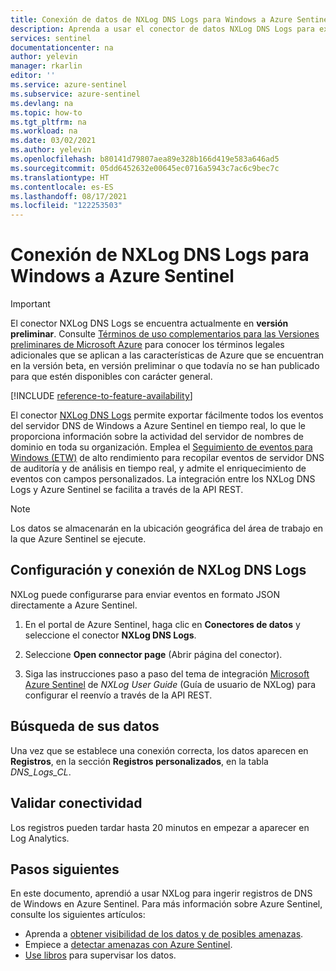 ```yaml
---
title: Conexión de datos de NXLog DNS Logs para Windows a Azure Sentinel | Microsoft Docs
description: Aprenda a usar el conector de datos NXLog DNS Logs para extraer eventos de DNS de Windows y exportarlos a Azure Sentinel. Visualice los datos de DNS de Windows en libros, cree alertas y mejore la investigación.
services: sentinel
documentationcenter: na
author: yelevin
manager: rkarlin
editor: ''
ms.service: azure-sentinel
ms.subservice: azure-sentinel
ms.devlang: na
ms.topic: how-to
ms.tgt_pltfrm: na
ms.workload: na
ms.date: 03/02/2021
ms.author: yelevin
ms.openlocfilehash: b80141d79807aea89e328b166d419e583a646ad5
ms.sourcegitcommit: 05dd6452632e00645ec0716a5943c7ac6c9bec7c
ms.translationtype: HT
ms.contentlocale: es-ES
ms.lasthandoff: 08/17/2021
ms.locfileid: "122253503"
---
```

# <a name="connect-your-nxlog-windows-dns-logs-to-azure-sentinel"></a>Conexión de NXLog DNS Logs para Windows a Azure Sentinel

> [!IMPORTANT]
> El conector NXLog DNS Logs se encuentra actualmente en **versión preliminar**. Consulte [Términos de uso complementarios para las Versiones preliminares de Microsoft Azure](https://azure.microsoft.com/support/legal/preview-supplemental-terms/) para conocer los términos legales adicionales que se aplican a las características de Azure que se encuentran en la versión beta, en versión preliminar o que todavía no se han publicado para que estén disponibles con carácter general.

[!INCLUDE [reference-to-feature-availability](includes/reference-to-feature-availability.md)]

El conector [NXLog DNS Logs](https://nxlog.co/documentation/nxlog-user-guide/windows-dns-server.html) permite exportar fácilmente todos los eventos del servidor DNS de Windows a Azure Sentinel en tiempo real, lo que le proporciona información sobre la actividad del servidor de nombres de dominio en toda su organización. Emplea el [Seguimiento de eventos para Windows (ETW)](https://nxlog.co/documentation/nxlog-user-guide/windows-dns-server.html#dns_windows_etw) de alto rendimiento para recopilar eventos de servidor DNS de auditoría y de análisis en tiempo real, y admite el enriquecimiento de eventos con campos personalizados. La integración entre los NXLog DNS Logs y Azure Sentinel se facilita a través de la API REST.

> [!NOTE]
> Los datos se almacenarán en la ubicación geográfica del área de trabajo en la que Azure Sentinel se ejecute.

## <a name="configure-and-connect-nxlog-dns-logs"></a>Configuración y conexión de NXLog DNS Logs

NXLog puede configurarse para enviar eventos en formato JSON directamente a Azure Sentinel.

1. En el portal de Azure Sentinel, haga clic en **Conectores de datos** y seleccione el conector **NXLog DNS Logs**.

1. Seleccione **Open connector page** (Abrir página del conector).

1. Siga las instrucciones paso a paso del tema de integración [Microsoft Azure Sentinel](https://nxlog.co/documentation/nxlog-user-guide/sentinel.html) de *NXLog User Guide* (Guía de usuario de NXLog) para configurar el reenvío a través de la API REST.

## <a name="find-your-data"></a>Búsqueda de sus datos

Una vez que se establece una conexión correcta, los datos aparecen en **Registros**, en la sección **Registros personalizados**, en la tabla *DNS_Logs_CL*.

## <a name="validate-connectivity"></a>Validar conectividad

Los registros pueden tardar hasta 20 minutos en empezar a aparecer en Log Analytics.

## <a name="next-steps"></a>Pasos siguientes

En este documento, aprendió a usar NXLog para ingerir registros de DNS de Windows en Azure Sentinel. Para más información sobre Azure Sentinel, consulte los siguientes artículos:

- Aprenda a [obtener visibilidad de los datos y de posibles amenazas](get-visibility.md).
- Empiece a [detectar amenazas con Azure Sentinel](detect-threats-built-in.md).
- [Use libros](monitor-your-data.md) para supervisar los datos.